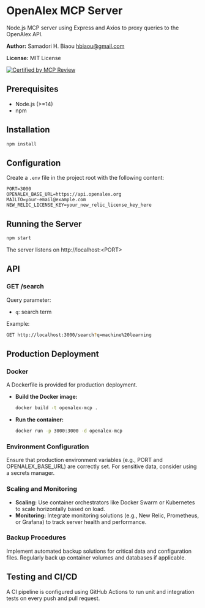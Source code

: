 # OpenAlex MCP Server

Node.js MCP server using Express and Axios to proxy queries to the OpenAlex API.

**Author:** Samadori H. Biaou <hbiaou@gmail.com>

**License:** MIT License

[![Certified by MCP Review](https://img.shields.io/badge/MCP%20Review-Certified-blue)](https://mcpreview.com/mcp-servers/hbiaou/openalex-mcp)

## Prerequisites
- Node.js (>=14)
- npm

## Installation
```sh
npm install
```

## Configuration
Create a `.env` file in the project root with the following content:
```
PORT=3000
OPENALEX_BASE_URL=https://api.openalex.org
MAILTO=your-email@example.com
NEW_RELIC_LICENSE_KEY=your_new_relic_license_key_here
```

## Running the Server
```sh
npm start
```
The server listens on http://localhost:\<PORT\>

## API
### GET /search
Query parameter:
- `q`: search term

Example:
```sh
GET http://localhost:3000/search?q=machine%20learning
```

## Production Deployment

### Docker
A Dockerfile is provided for production deployment.
- **Build the Docker image:**
  ```sh
  docker build -t openalex-mcp .
  ```
- **Run the container:**
  ```sh
  docker run -p 3000:3000 -d openalex-mcp
  ```

### Environment Configuration
Ensure that production environment variables (e.g., PORT and OPENALEX_BASE_URL) are correctly set. For sensitive data, consider using a secrets manager.

### Scaling and Monitoring
- **Scaling:** Use container orchestrators like Docker Swarm or Kubernetes to scale horizontally based on load.
- **Monitoring:** Integrate monitoring solutions (e.g., New Relic, Prometheus, or Grafana) to track server health and performance.

### Backup Procedures
Implement automated backup solutions for critical data and configuration files. Regularly back up container volumes and databases if applicable.

## Testing and CI/CD
A CI pipeline is configured using GitHub Actions to run unit and integration tests on every push and pull request.